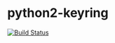 # python2-keyring

[![Build Status](https://travis-ci.org/UnitedRPMs/python2-keyring.svg?branch=master)](https://travis-ci.org/UnitedRPMs/python2-keyring)
